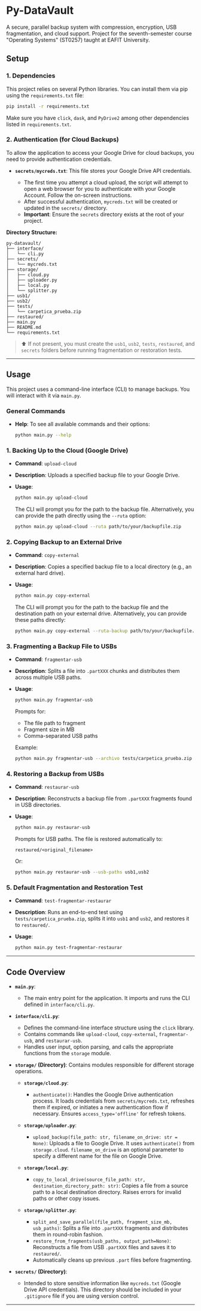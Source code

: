 # Py-DataVault

A secure, parallel backup system with compression, encryption, USB fragmentation, and cloud support. Project for the seventh-semester course "Operating Systems" (ST0257) taught at EAFIT University.

## Setup

### 1. Dependencies

This project relies on several Python libraries. You can install them via pip using the `requirements.txt` file:

```bash
pip install -r requirements.txt
```

Make sure you have `click`, `dask`, and `PyDrive2` among other dependencies listed in `requirements.txt`.

### 2. Authentication (for Cloud Backups)

To allow the application to access your Google Drive for cloud backups, you need to provide authentication credentials.

* **`secrets/mycreds.txt`**: This file stores your Google Drive API credentials.

  * The first time you attempt a cloud upload, the script will attempt to open a web browser for you to authenticate with your Google Account. Follow the on-screen instructions.
  * After successful authentication, `mycreds.txt` will be created or updated in the `secrets/` directory.
  * **Important**: Ensure the `secrets` directory exists at the root of your project.

**Directory Structure:**

```
py-datavault/
├── interface/
│   └── cli.py
├── secrets/
│   └── mycreds.txt
├── storage/
│   ├── cloud.py
│   ├── uploader.py
│   ├── local.py
│   └── splitter.py
├── usb1/
├── usb2/
├── tests/
│   └── carpetica_prueba.zip
├── restaured/
├── main.py
├── README.md
└── requirements.txt
```

> ⬆️ If not present, you must create the `usb1`, `usb2`, `tests`, `restaured`, and `secrets` folders before running fragmentation or restoration tests.

---

## Usage

This project uses a command-line interface (CLI) to manage backups. You will interact with it via `main.py`.

### General Commands

* **Help**: To see all available commands and their options:

  ```bash
  python main.py --help
  ```

### 1. Backing Up to the Cloud (Google Drive)

* **Command**: `upload-cloud`
* **Description**: Uploads a specified backup file to your Google Drive.
* **Usage**:

  ```bash
  python main.py upload-cloud
  ```

  The CLI will prompt you for the path to the backup file.
  Alternatively, you can provide the path directly using the `--ruta` option:

  ```bash
  python main.py upload-cloud --ruta path/to/your/backupfile.zip
  ```

### 2. Copying Backup to an External Drive

* **Command**: `copy-external`
* **Description**: Copies a specified backup file to a local directory (e.g., an external hard drive).
* **Usage**:

  ```bash
  python main.py copy-external
  ```

  The CLI will prompt you for the path to the backup file and the destination path on your external drive.
  Alternatively, you can provide these paths directly:

  ```bash
  python main.py copy-external --ruta-backup path/to/your/backupfile.zip --ruta-destino /media/my_external_drive/backups/
  ```

### 3. Fragmenting a Backup File to USBs

* **Command**: `fragmentar-usb`
* **Description**: Splits a file into `.partXXX` chunks and distributes them across multiple USB paths.
* **Usage**:

  ```bash
  python main.py fragmentar-usb
  ```

  Prompts for:

  * The file path to fragment
  * Fragment size in MB
  * Comma-separated USB paths

  Example:

  ```bash
  python main.py fragmentar-usb --archivo tests/carpetica_prueba.zip --tamano-fragmento 1 --usb-paths usb1,usb2
  ```

### 4. Restoring a Backup from USBs

* **Command**: `restaurar-usb`
* **Description**: Reconstructs a backup file from `.partXXX` fragments found in USB directories.
* **Usage**:

  ```bash
  python main.py restaurar-usb
  ```

  Prompts for USB paths. The file is restored automatically to:

  ```
  restaured/<original_filename>
  ```

  Or:

  ```bash
  python main.py restaurar-usb --usb-paths usb1,usb2
  ```

### 5. Default Fragmentation and Restoration Test

* **Command**: `test-fragmentar-restaurar`
* **Description**: Runs an end-to-end test using `tests/carpetica_prueba.zip`, splits it into `usb1` and `usb2`, and restores it to `restaured/`.
* **Usage**:

  ```bash
  python main.py test-fragmentar-restaurar
  ```

---

## Code Overview

* **`main.py`**:

  * The main entry point for the application. It imports and runs the CLI defined in `interface/cli.py`.

* **`interface/cli.py`**:

  * Defines the command-line interface structure using the `click` library.
  * Contains commands like `upload-cloud`, `copy-external`, `fragmentar-usb`, and `restaurar-usb`.
  * Handles user input, option parsing, and calls the appropriate functions from the `storage` module.

* **`storage/` (Directory)**: Contains modules responsible for different storage operations.

  * **`storage/cloud.py`**:

    * `authenticate()`: Handles the Google Drive authentication process. It loads credentials from `secrets/mycreds.txt`, refreshes them if expired, or initiates a new authentication flow if necessary. Ensures `access_type='offline'` for refresh tokens.
  * **`storage/uploader.py`**:

    * `upload_backup(file_path: str, filename_on_drive: str = None)`: Uploads a file to Google Drive. It uses `authenticate()` from `storage.cloud`. `filename_on_drive` is an optional parameter to specify a different name for the file on Google Drive.
  * **`storage/local.py`**:

    * `copy_to_local_drive(source_file_path: str, destination_directory_path: str)`: Copies a file from a source path to a local destination directory. Raises errors for invalid paths or other copy issues.
  * **`storage/splitter.py`**:

    * `split_and_save_parallel(file_path, fragment_size_mb, usb_paths)`: Splits a file into `.partXXX` fragments and distributes them in round-robin fashion.
    * `restore_from_fragments(usb_paths, output_path=None)`: Reconstructs a file from USB `.partXXX` files and saves it to `restaured/`.
    * Automatically cleans up previous `.part` files before fragmenting.

* **`secrets/` (Directory)**:

  * Intended to store sensitive information like `mycreds.txt` (Google Drive API credentials). This directory should be included in your `.gitignore` file if you are using version control.

---

